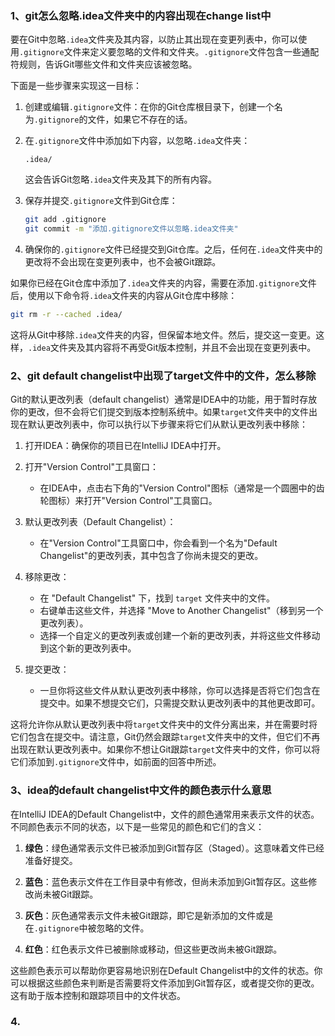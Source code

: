 ### 1、git怎么忽略.idea文件夹中的内容出现在change list中

要在Git中忽略`.idea`文件夹及其内容，以防止其出现在变更列表中，你可以使用`.gitignore`文件来定义要忽略的文件和文件夹。`.gitignore`文件包含一些通配符规则，告诉Git哪些文件和文件夹应该被忽略。

下面是一些步骤来实现这一目标：

1. 创建或编辑`.gitignore`文件：在你的Git仓库根目录下，创建一个名为`.gitignore`的文件，如果它不存在的话。

2. 在`.gitignore`文件中添加如下内容，以忽略`.idea`文件夹：

   ```plaintext
   .idea/
   ```

   这会告诉Git忽略`.idea`文件夹及其下的所有内容。

3. 保存并提交`.gitignore`文件到Git仓库：

   ```bash
   git add .gitignore
   git commit -m "添加.gitignore文件以忽略.idea文件夹"
   ```

4. 确保你的`.gitignore`文件已经提交到Git仓库。之后，任何在`.idea`文件夹中的更改将不会出现在变更列表中，也不会被Git跟踪。

如果你已经在Git仓库中添加了`.idea`文件夹的内容，需要在添加`.gitignore`文件后，使用以下命令将`.idea`文件夹的内容从Git仓库中移除：

```bash
git rm -r --cached .idea/
```

这将从Git中移除`.idea`文件夹的内容，但保留本地文件。然后，提交这一变更。这样，`.idea`文件夹及其内容将不再受Git版本控制，并且不会出现在变更列表中。

### 2、git default changelist中出现了target文件中的文件，怎么移除

Git的默认更改列表（default changelist）通常是IDEA中的功能，用于暂时存放你的更改，但不会将它们提交到版本控制系统中。如果`target`文件夹中的文件出现在默认更改列表中，你可以执行以下步骤来将它们从默认更改列表中移除：

1. 打开IDEA：确保你的项目已在IntelliJ IDEA中打开。

2. 打开"Version Control"工具窗口：
   - 在IDEA中，点击右下角的"Version Control"图标（通常是一个圆圈中的齿轮图标）来打开"Version Control"工具窗口。

3. 默认更改列表（Default Changelist）：
   - 在"Version Control"工具窗口中，你会看到一个名为"Default Changelist"的更改列表，其中包含了你尚未提交的更改。

4. 移除更改：
   - 在 "Default Changelist" 下，找到 `target` 文件夹中的文件。
   - 右键单击这些文件，并选择 "Move to Another Changelist"（移到另一个更改列表）。
   - 选择一个自定义的更改列表或创建一个新的更改列表，并将这些文件移动到这个新的更改列表中。

5. 提交更改：
   - 一旦你将这些文件从默认更改列表中移除，你可以选择是否将它们包含在提交中。如果不想提交它们，只需提交默认更改列表中的其他更改即可。

这将允许你从默认更改列表中将`target`文件夹中的文件分离出来，并在需要时将它们包含在提交中。请注意，Git仍然会跟踪`target`文件夹中的文件，但它们不再出现在默认更改列表中。如果你不想让Git跟踪`target`文件夹中的文件，你可以将它们添加到`.gitignore`文件中，如前面的回答中所述。

### 3、idea的default changelist中文件的颜色表示什么意思

在IntelliJ IDEA的Default Changelist中，文件的颜色通常用来表示文件的状态。不同颜色表示不同的状态，以下是一些常见的颜色和它们的含义：

1. **绿色**：绿色通常表示文件已被添加到Git暂存区（Staged）。这意味着文件已经准备好提交。

2. **蓝色**：蓝色表示文件在工作目录中有修改，但尚未添加到Git暂存区。这些修改尚未被Git跟踪。

3. **灰色**：灰色通常表示文件未被Git跟踪，即它是新添加的文件或是在`.gitignore`中被忽略的文件。

4. **红色**：红色表示文件已被删除或移动，但这些更改尚未被Git跟踪。

这些颜色表示可以帮助你更容易地识别在Default Changelist中的文件的状态。你可以根据这些颜色来判断是否需要将文件添加到Git暂存区，或者提交你的更改。这有助于版本控制和跟踪项目中的文件状态。

### 4.